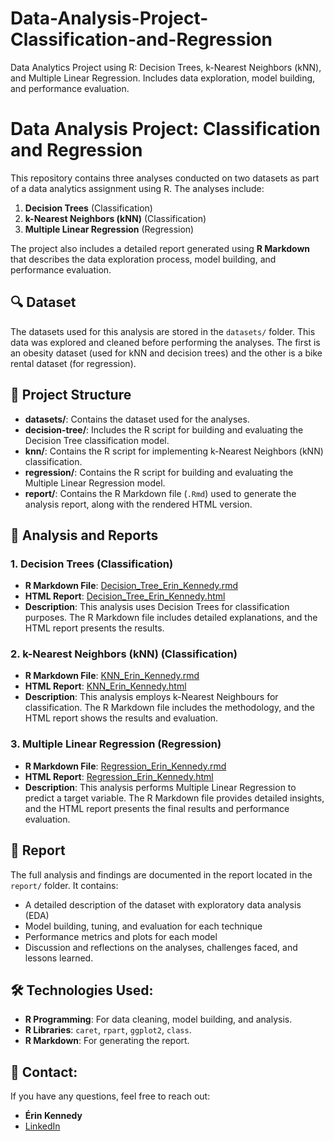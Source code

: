 # Data-Analysis-Project-Classification-and-Regression
Data Analytics Project using R: Decision Trees, k-Nearest Neighbors (kNN), and Multiple Linear Regression. Includes data exploration, model building, and performance evaluation.

# Data Analysis Project: Classification and Regression

This repository contains three analyses conducted on two datasets as part of a data analytics assignment using R. The analyses include:
1. **Decision Trees** (Classification)
2. **k-Nearest Neighbors (kNN)** (Classification)
3. **Multiple Linear Regression** (Regression)

The project also includes a detailed report generated using **R Markdown** that describes the data exploration process, model building, and performance evaluation.

## 🔍 Dataset
The datasets used for this analysis are stored in the `datasets/` folder. This data was explored and cleaned before performing the analyses. The first is an obesity dataset (used for kNN and decision trees) and the other is a bike rental dataset (for regression).

## 📝 Project Structure

- **datasets/**: Contains the dataset used for the analyses.
- **decision-tree/**: Includes the R script for building and evaluating the Decision Tree classification model.
- **knn/**: Contains the R script for implementing k-Nearest Neighbors (kNN) classification.
- **regression/**: Contains the R script for building and evaluating the Multiple Linear Regression model.
- **report/**: Contains the R Markdown file (`.Rmd`) used to generate the analysis report, along with the rendered HTML version.

## 📝 Analysis and Reports

### 1. **Decision Trees (Classification)**
- **R Markdown File**: [Decision_Tree_Erin_Kennedy.rmd](decision-tree/Decision_Tree_Erin_Kennedy.rmd)
- **HTML Report**: [Decision_Tree_Erin_Kennedy.html](decision-tree/Decision_Tree_Erin_Kennedy.html)
- **Description**: This analysis uses Decision Trees for classification purposes. The R Markdown file includes detailed explanations, and the HTML report presents the results.

### 2. **k-Nearest Neighbors (kNN) (Classification)**
- **R Markdown File**: [KNN_Erin_Kennedy.rmd](knn/KNN_Erin_Kennedy.rmd)
- **HTML Report**: [KNN_Erin_Kennedy.html](knn/KNN_Erin_Kennedy.html)
- **Description**: This analysis employs k-Nearest Neighbours for classification. The R Markdown file includes the methodology, and the HTML report shows the results and evaluation.

### 3. **Multiple Linear Regression (Regression)**
- **R Markdown File**: [Regression_Erin_Kennedy.rmd](regression/Regression_Erin_Kennedy.rmd)
- **HTML Report**: [Regression_Erin_Kennedy.html](regression/Regression_Erin_Kennedy.html)
- **Description**: This analysis performs Multiple Linear Regression to predict a target variable. The R Markdown file provides detailed insights, and the HTML report presents the final results and performance evaluation.


## 📑 Report
The full analysis and findings are documented in the report located in the `report/` folder. It contains:
- A detailed description of the dataset with exploratory data analysis (EDA)
- Model building, tuning, and evaluation for each technique
- Performance metrics and plots for each model
- Discussion and reflections on the analyses, challenges faced, and lessons learned.

## 🛠️ Technologies Used:
- **R Programming**: For data cleaning, model building, and analysis.
- **R Libraries**: `caret`, `rpart`, `ggplot2`, `class`.
- **R Markdown**: For generating the report.

## 📧 Contact:
If you have any questions, feel free to reach out:
- **Érin Kennedy**  
- [LinkedIn](https://www.linkedin.com/in/%C3%A9rin-kennedy-2a1389205/)
